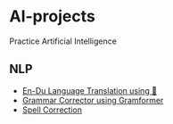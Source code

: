 # AI-projects
Practice Artificial Intelligence

## NLP
- [En-Du Language Translation using 🤗](https://github.com/jrreda/AI-projects/blob/main/Language%20Translation%20using%20HuggingFace)
- [Grammar Corrector using Gramformer](https://github.com/jrreda/AI-projects/blob/main/Grammar%20Corrector)
- [Spell Correction](https://github.com/jrreda/AI-projects/blob/main/Spell%20Correction)